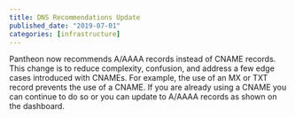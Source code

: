 ```yaml
---
title: DNS Recommendations Update
published_date: "2019-07-01"
categories: [infrastructure]
---
```

Pantheon now recommends A/AAAA records instead of CNAME records. This change is to reduce complexity, confusion, and address a few edge cases introduced with CNAMEs. For example, the use of an MX or TXT record prevents the use of a CNAME. If you are already using a CNAME you can continue to do so or you can update to A/AAAA records as shown on the dashboard.
